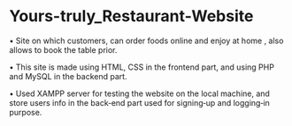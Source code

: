 # Yours-truly_Restaurant-Website 
• Site on which customers, can order foods online and enjoy at home , also allows to book the table prior.

• This site is made using HTML, CSS in the frontend part, and using PHP and MySQL in the backend part.

• Used XAMPP server for testing the website on the local machine, and store users info in the back‑end part used for signing‑up and logging‑in purpose.
